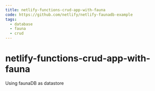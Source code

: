 ```yaml
---
title: netlify-functions-crud-app-with-fauna
code: https://github.com/netlify/netlify-faunadb-example
tags: 
  - database
  - fauna
  - crud
---
```


# netlify-functions-crud-app-with-fauna

Using faunaDB as datastore 
